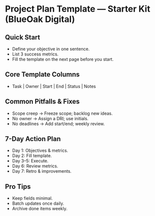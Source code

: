 # Project Plan Template — Starter Kit (BlueOak Digital)


## Quick Start

- Define your objective in one sentence.
- List 3 success metrics.
- Fill the template on the next page before you start.

## Core Template Columns

- Task | Owner | Start | End | Status | Notes

## Common Pitfalls & Fixes

- Scope creep → Freeze scope; backlog new ideas.
- No owner → Assign a DRI; use initials.
- No deadlines → Add start/end; weekly review.

## 7-Day Action Plan

- Day 1: Objectives & metrics.
- Day 2: Fill template.
- Day 3–5: Execute.
- Day 6: Review metrics.
- Day 7: Retro & improvements.

## Pro Tips

- Keep fields minimal.
- Batch updates once daily.
- Archive done items weekly.